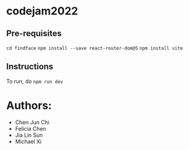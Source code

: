 # codejam2022
## Pre-requisites
`cd findface`
`npm install --save react-router-dom@5`
`npm install vite`
## Instructions
To run, do `npm run dev`

# Authors:
* Chen Jun Chi
* Felicia Chen
* Jia Lin Sun
* Michael Xi
